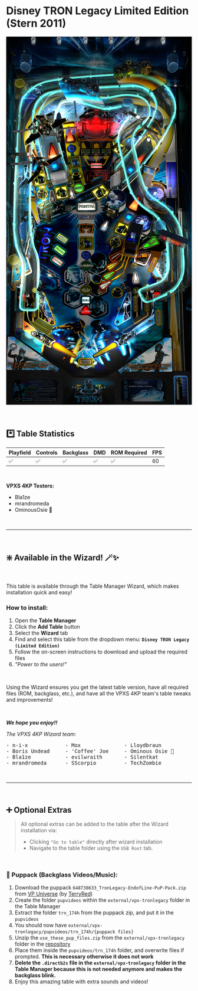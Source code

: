 # Disney TRON Legacy Limited Edition (Stern 2011)

![Table Preview](../../images/vpx-tronlegacy.png)

<br>

## *️⃣  Table Statistics

| Playfield | Controls | Backglass | DMD | ROM Required | FPS | 
|-----------|----------|-----------|-----|--------------|-----|
| :white_check_mark: | :white_check_mark: | :white_check_mark: | :white_check_mark: | :white_check_mark: | 60 |

<br>

**VPXS 4KP Testers:**
  - Bla1ze
  - mrandromeda
  - OminousOsie 🌸

<br>

---

<br>

## ❇️ Available in the Wizard! 🪄✨

<br>

This table is available through the Table Manager Wizard, which makes installation quick and easy!

### How to install:

1.  Open the **Table Manager**
2.  Click the **Add Table** button
3.  Select the **Wizard** tab
4.  Find and select this table from the dropdown menu: **`Disney TRON Legacy (Limited Edition)`**
5.  Follow the on-screen instructions to download and upload the required files
6. *"Power to the users!"*

<br>

Using the Wizard ensures you get the latest table version, have all required files (ROM, backglass, etc.), and have all the VPXS 4KP team's table tweaks and improvements!

<br>

__*We hope you enjoy!!*__

*The VPXS 4KP Wizard team:*
<pre>
- n-i-x            - Mox              - Lloydbraun
- Boris Undead     - 'Coffee' Joe     - Ominous Osie 🌸
- Bla1ze           - evilwraith       - Silentkat        
- mrandromeda      - SScorpio         - TechZombie
</pre>


<br>

---

<br>

## ➕ Optional Extras

> All optional extras can be added to the table after the Wizard installation via: 
> -  Clicking `"Go to table"` directly after wizard installation
> -  Navigate to the table folder using the `USB Root` tab.

<br>

### 🎦 Puppack (Backglass Videos/Music):

1.  Download the puppack `648738633_TronLegacy-EndofLine-PuP-Pack.zip` from [VP Universe](https://vpuniverse.com/files/file/6814-tron-legacy-stern-end-of-line-pup-pack/) (by [TerryRed](https://vpuniverse.com/profile/10155-terryred/))
2.  Create the folder `pupvideos` within the `external/vpx-tronlegacy` folder in the Table Manager
3.  Extract the folder `trn_174h` from the puppack zip, and put it in the `pupvideos`
4.  You should now have `external/vpx-tronlegacy/pupvideos/trn_174h/{puppack files}`
5.  Unzip the `use_these_pup_files.zip` from the `external/vpx-tronlegacy` folder in the [repository](https://github.com/LegendsUnchained/vpx-standalone-alp4k/tree/main/external/vpx-tronlegacy)
6.  Place them inside the `pupvideos/trn_174h` folder, and overwrite files if prompted.  **This is necessary otherwise it does not work**
7. __Delete the `.directb2s` file in the `external/vpx-tronlegacy` folder in the Table Manager because this is not needed anymore and makes the backglass blink.__
8. Enjoy this amazing table with extra sounds and videos! 


<br>
<br>
<br>
<br>
<br>

